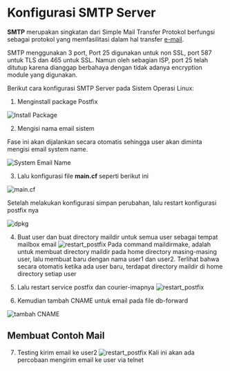 # Konfigurasi SMTP Server

**SMTP** merupakan singkatan dari Simple Mail Transfer Protokol berfungsi sebagai protokol yang memfasilitasi dalam hal transfer <u>e-mail</u>. 

SMTP menggunakan 3 port, Port 25 digunakan untuk non SSL, port 587 untuk TLS dan 465 untuk SSL. Namun oleh sebagian ISP, port 25 telah ditutup karena dianggap berbahaya dengan tidak adanya encryption module yang digunakan.

Berikut cara konfigurasi SMTP Server pada Sistem Operasi Linux:
1. Menginstall package Postfix 


![Install Package](https://dev-to-uploads.s3.amazonaws.com/uploads/articles/oxjf71hkqcoptznokxx5.png)

2. Mengisi nama email sistem

Fase ini akan dijalankan secara otomatis sehingga user akan diminta mengisi email system name.

![System Email Name](https://dev-to-uploads.s3.amazonaws.com/uploads/articles/ihhbu984f8e5p9u27zoh.png)

3. Lalu konfigurasi file **main.cf** seperti berikut ini

![main.cf](https://dev-to-uploads.s3.amazonaws.com/uploads/articles/zyiwl4oumm836dxfxfy7.png)

Setelah melakukan konfigurasi simpan perubahan, lalu restart konfigurasi postfix nya

![dpkg](https://dev-to-uploads.s3.amazonaws.com/uploads/articles/45w2hvw0vou72dlhbjof.png)

4. Buat user dan buat directory maildir untuk semua user sebagai tempat mailbox email
![restart_postfix](https://img001.prntscr.com/file/img001/u5Pd6W-pTjG-jRD9tdRq-A.jpeg)
Pada command maildirmake, adalah untuk membuat directory maildir pada home directory masing-masing user, lalu membuat baru dengan nama user1 dan user2. Terlihat bahwa secara otomatis ketika ada user baru, terdapat directory maildir di home directory setiap user

5. Lalu restart service postfix dan courier-imapnya
![restart_postfix](https://img001.prntscr.com/file/img001/G5yNlQSXQ6G0CYeo6LDmgg.jpeg)

6. Kemudian tambah CNAME untuk email pada file db-forward

![tambah CNAME](https://dev-to-uploads.s3.amazonaws.com/uploads/articles/le5012f6s5rgzv6j9joj.png)

## Membuat Contoh Mail
7. Testing kirim email ke user2
![restart_postfix](https://img001.prntscr.com/file/img001/lUjkc23dQMaerAhdXqPHpw.jpeg)
Kali ini akan ada percobaan mengirim email ke user via telnet
